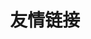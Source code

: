 ---
layout: nil
title: 友情链接
category: links
link-list:
    - title: 左懒
      url: http://zuolan.github.io/
---